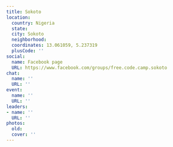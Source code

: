 ```yaml
---
title: Sokoto
location:
  country: Nigeria
  state: 
  city: Sokoto
  neighborhood: 
  coordinates: 13.061059, 5.237319
  plusCode: ''
social:
  name: Facebook page
  URL: https://www.facebook.com/groups/free.code.camp.sokoto
chat:
  name: ''
  URL: ''
event:
  name: ''
  URL: ''
leaders:
- name: ''
  URL: ''
photos:
  old: 
  cover: ''
---
```

